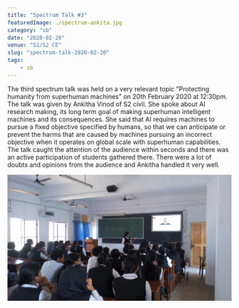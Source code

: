 ```yaml
---
title: "Spectrum Talk #3"
featuredImage: ./spectrum-ankita.jpg
category: "sb"
date: "2020-02-20"
venue: "S1/S2 CE"
slug: "spectrum-talk-2020-02-20"
tags:
    - sb
---
```


The third spectrum talk was held on a very relevant  topic "Protecting humanity from superhuman machines" on 20th February 2020 at 12:30pm. The talk was given by Ankitha Vinod of S2 civil. She spoke about AI research making, its long term goal of making superhuman intelligent machines and its consequences. She said that AI requires machines to pursue a fixed objective specified by humans, so that we can anticipate or prevent the harms that are caused by machines pursuing an incorrect objective when it operates on global scale with superhuman capabilities. The talk caught the attention of the audience within seconds and there was an active participation of students gathered there. There were a lot of doubts and opinions from the audience and Ankitha handled it very well.

![spectrum1](./spectrum-ankita1.jpg)
